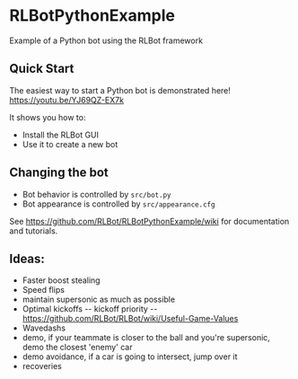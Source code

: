 # RLBotPythonExample
Example of a Python bot using the RLBot framework

## Quick Start
The easiest way to start a Python bot is demonstrated here!
https://youtu.be/YJ69QZ-EX7k

It shows you how to:
- Install the RLBot GUI
- Use it to create a new bot

## Changing the bot

- Bot behavior is controlled by `src/bot.py`
- Bot appearance is controlled by `src/appearance.cfg`

See https://github.com/RLBot/RLBotPythonExample/wiki for documentation and tutorials.

## Ideas:

- Faster boost stealing
- Speed flips
- maintain supersonic as much as possible
- Optimal kickoffs
-- kickoff priority
-- https://github.com/RLBot/RLBot/wiki/Useful-Game-Values
- Wavedashs
- demo, if your teammate is closer to the ball and you're supersonic, demo the closest 'enemy' car
- demo avoidance, if a car is going to intersect, jump over it
- recoveries
